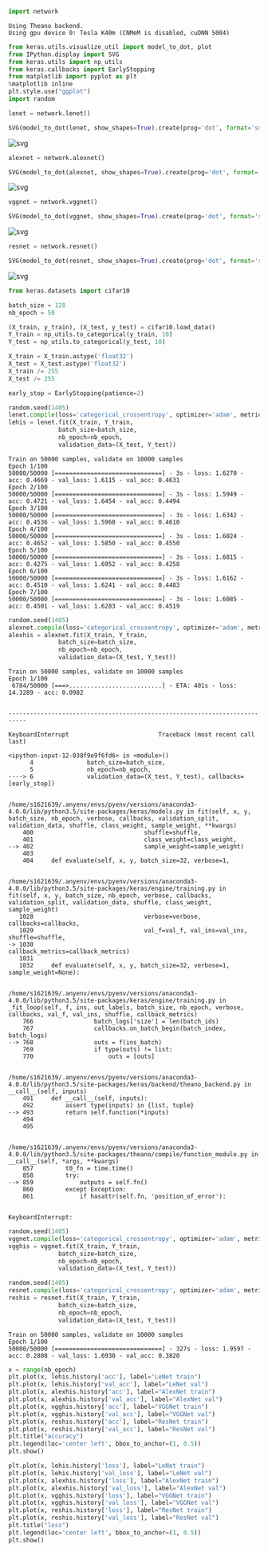 

```python
import network
```

    Using Theano backend.
    Using gpu device 0: Tesla K40m (CNMeM is disabled, cuDNN 5004)



```python
from keras.utils.visualize_util import model_to_dot, plot
from IPython.display import SVG
from keras.utils import np_utils
from keras.callbacks import EarlyStopping
from matplotlib import pyplot as plt
%matplotlib inline
plt.style.use("ggplot")
import random
```


```python
lenet = network.lenet()

SVG(model_to_dot(lenet, show_shapes=True).create(prog='dot', format='svg'))
```




![svg](cifar10_experiment_files/cifar10_experiment_2_0.svg)




```python
alexnet = network.alexnet()

SVG(model_to_dot(alexnet, show_shapes=True).create(prog='dot', format='svg'))
```




![svg](cifar10_experiment_files/cifar10_experiment_3_0.svg)




```python
vggnet = network.vggnet()

SVG(model_to_dot(vggnet, show_shapes=True).create(prog='dot', format='svg'))
```




![svg](cifar10_experiment_files/cifar10_experiment_4_0.svg)




```python
resnet = network.resnet()

SVG(model_to_dot(resnet, show_shapes=True).create(prog='dot', format='svg'))
```




![svg](cifar10_experiment_files/cifar10_experiment_5_0.svg)




```python
from keras.datasets import cifar10

batch_size = 128
nb_epoch = 50

(X_train, y_train), (X_test, y_test) = cifar10.load_data()
Y_train = np_utils.to_categorical(y_train, 10)
Y_test = np_utils.to_categorical(y_test, 10)

X_train = X_train.astype('float32')
X_test = X_test.astype('float32')
X_train /= 255
X_test /= 255

early_stop = EarlyStopping(patience=2)
```


```python
random.seed(1405)
lenet.compile(loss='categorical_crossentropy', optimizer='adam', metrics=['accuracy'])
lehis = lenet.fit(X_train, Y_train,
              batch_size=batch_size,
              nb_epoch=nb_epoch,
              validation_data=(X_test, Y_test))
```

    Train on 50000 samples, validate on 10000 samples
    Epoch 1/100
    50000/50000 [==============================] - 3s - loss: 1.6270 - acc: 0.4669 - val_loss: 1.6115 - val_acc: 0.4631
    Epoch 2/100
    50000/50000 [==============================] - 3s - loss: 1.5949 - acc: 0.4721 - val_loss: 1.6454 - val_acc: 0.4494
    Epoch 3/100
    50000/50000 [==============================] - 3s - loss: 1.6342 - acc: 0.4536 - val_loss: 1.5960 - val_acc: 0.4610
    Epoch 4/100
    50000/50000 [==============================] - 3s - loss: 1.6024 - acc: 0.4652 - val_loss: 1.5850 - val_acc: 0.4550
    Epoch 5/100
    50000/50000 [==============================] - 3s - loss: 1.6815 - acc: 0.4275 - val_loss: 1.6952 - val_acc: 0.4258
    Epoch 6/100
    50000/50000 [==============================] - 3s - loss: 1.6162 - acc: 0.4510 - val_loss: 1.6241 - val_acc: 0.4483
    Epoch 7/100
    50000/50000 [==============================] - 3s - loss: 1.6085 - acc: 0.4501 - val_loss: 1.6283 - val_acc: 0.4519



```python
random.seed(1405)
alexnet.compile(loss='categorical_crossentropy', optimizer='adam', metrics=['accuracy'])
alexhis = alexnet.fit(X_train, Y_train,
              batch_size=batch_size,
              nb_epoch=nb_epoch,
              validation_data=(X_test, Y_test))
```

    Train on 50000 samples, validate on 10000 samples
    Epoch 1/100
     6784/50000 [===>..........................] - ETA: 401s - loss: 14.3289 - acc: 0.0982


    ---------------------------------------------------------------------------

    KeyboardInterrupt                         Traceback (most recent call last)

    <ipython-input-12-038f9e9f6fd6> in <module>()
          4               batch_size=batch_size,
          5               nb_epoch=nb_epoch,
    ----> 6               validation_data=(X_test, Y_test), callbacks=[early_stop])
    

    /home/s1621639/.anyenv/envs/pyenv/versions/anaconda3-4.0.0/lib/python3.5/site-packages/keras/models.py in fit(self, x, y, batch_size, nb_epoch, verbose, callbacks, validation_split, validation_data, shuffle, class_weight, sample_weight, **kwargs)
        400                               shuffle=shuffle,
        401                               class_weight=class_weight,
    --> 402                               sample_weight=sample_weight)
        403 
        404     def evaluate(self, x, y, batch_size=32, verbose=1,


    /home/s1621639/.anyenv/envs/pyenv/versions/anaconda3-4.0.0/lib/python3.5/site-packages/keras/engine/training.py in fit(self, x, y, batch_size, nb_epoch, verbose, callbacks, validation_split, validation_data, shuffle, class_weight, sample_weight)
       1028                               verbose=verbose, callbacks=callbacks,
       1029                               val_f=val_f, val_ins=val_ins, shuffle=shuffle,
    -> 1030                               callback_metrics=callback_metrics)
       1031 
       1032     def evaluate(self, x, y, batch_size=32, verbose=1, sample_weight=None):


    /home/s1621639/.anyenv/envs/pyenv/versions/anaconda3-4.0.0/lib/python3.5/site-packages/keras/engine/training.py in _fit_loop(self, f, ins, out_labels, batch_size, nb_epoch, verbose, callbacks, val_f, val_ins, shuffle, callback_metrics)
        766                 batch_logs['size'] = len(batch_ids)
        767                 callbacks.on_batch_begin(batch_index, batch_logs)
    --> 768                 outs = f(ins_batch)
        769                 if type(outs) != list:
        770                     outs = [outs]


    /home/s1621639/.anyenv/envs/pyenv/versions/anaconda3-4.0.0/lib/python3.5/site-packages/keras/backend/theano_backend.py in __call__(self, inputs)
        491     def __call__(self, inputs):
        492         assert type(inputs) in {list, tuple}
    --> 493         return self.function(*inputs)
        494 
        495 


    /home/s1621639/.anyenv/envs/pyenv/versions/anaconda3-4.0.0/lib/python3.5/site-packages/theano/compile/function_module.py in __call__(self, *args, **kwargs)
        857         t0_fn = time.time()
        858         try:
    --> 859             outputs = self.fn()
        860         except Exception:
        861             if hasattr(self.fn, 'position_of_error'):


    KeyboardInterrupt: 



```python
random.seed(1405)
vggnet.compile(loss='categorical_crossentropy', optimizer='adam', metrics=['accuracy'])
vgghis = vggnet.fit(X_train, Y_train,
              batch_size=batch_size,
              nb_epoch=nb_epoch,
              validation_data=(X_test, Y_test))
```


```python
random.seed(1405)
resnet.compile(loss='categorical_crossentropy', optimizer='adam', metrics=['accuracy'])
reshis = resnet.fit(X_train, Y_train,
              batch_size=batch_size,
              nb_epoch=nb_epoch,
              validation_data=(X_test, Y_test))
```

    Train on 50000 samples, validate on 10000 samples
    Epoch 1/100
    50000/50000 [==============================] - 327s - loss: 1.9597 - acc: 0.2808 - val_loss: 1.6930 - val_acc: 0.3820



```python
x = range(nb_epoch)
plt.plot(x, lehis.history['acc'], label="LeNet train")
plt.plot(x, lehis.history['val_acc'], label="LeNet val")
plt.plot(x, alexhis.history['acc'], label="AlexNet train")
plt.plot(x, alexhis.history['val_acc'], label="AlexNet val")
plt.plot(x, vgghis.history['acc'], label="VGGNet train")
plt.plot(x, vgghis.history['val_acc'], label="VGGNet val")
plt.plot(x, reshis.history['acc'], label="ResNet train")
plt.plot(x, reshis.history['val_acc'], label="ResNet val")
plt.title("accuracy")
plt.legend(loc='center left', bbox_to_anchor=(1, 0.5))
plt.show()

plt.plot(x, lehis.history['loss'], label="LeNet train")
plt.plot(x, lehis.history['val_loss'], label="LeNet val")
plt.plot(x, alexhis.history['loss'], label="AlexNet train")
plt.plot(x, alexhis.history['val_loss'], label="AlexNet val")
plt.plot(x, vgghis.history['loss'], label="VGGNet train")
plt.plot(x, vgghis.history['val_loss'], label="VGGNet val")
plt.plot(x, reshis.history['loss'], label="ResNet train")
plt.plot(x, reshis.history['val_loss'], label="ResNet val")
plt.title("loss")
plt.legend(loc='center left', bbox_to_anchor=(1, 0.5))
plt.show()
```
